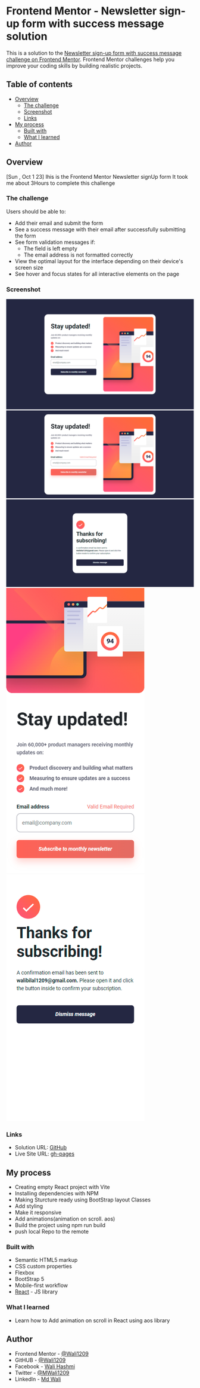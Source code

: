 # Frontend Mentor - Newsletter sign-up form with success message solution

This is a solution to the [Newsletter sign-up form with success message challenge on Frontend Mentor](https://www.frontendmentor.io/challenges/newsletter-signup-form-with-success-message-3FC1AZbNrv). Frontend Mentor challenges help you improve your coding skills by building realistic projects.

## Table of contents

- [Overview](#overview)
  - [The challenge](#the-challenge)
  - [Screenshot](#screenshot)
  - [Links](#links)
- [My process](#my-process)
  - [Built with](#built-with)
  - [What I learned](#what-i-learned)
- [Author](#author)

## Overview

[Sun , Oct 1 23]
Ihis is the Frontend Mentor Newsletter signUp form It took me about 3Hours to complete this challenge

### The challenge

Users should be able to:

- Add their email and submit the form
- See a success message with their email after successfully submitting the form
- See form validation messages if:
  - The field is left empty
  - The email address is not formatted correctly
- View the optimal layout for the interface depending on their device's screen size
- See hover and focus states for all interactive elements on the page

### Screenshot

![Desktop](./src/design//output/newsletter-signup-desktop.png)
![Validated](./src/design//output/newsletter-signup-validate-desktop.png)
![Success](./src/design//output/newsletter-signup-validate-success-desktop.png)
![Mobile](./src//design/output/newsletter-signup-mobile.png)
![Mobile-Sucess](./src/design/output/newsletter-signup-success-mobile.png)

### Links

- Solution URL: [GitHub](https://github.com/Wali1209/newsletter-signup)
- Live Site URL: [gh-pages](https://wali1209.github.io/newsletter-signup/)

## My process

- Creating empty React project with Vite
- Installing dependencies with NPM
- Making Sturcture ready using BootStrap layout Classes
- Add styling
- Make it responsive
- Add animations(animation on scroll. aos)
- Build the project using npm run build
- push local Repo to the remote

### Built with

- Semantic HTML5 markup
- CSS custom properties
- Flexbox
- BootStrap 5
- Mobile-first workflow
- [React](https://reactjs.org/) - JS library

### What I learned

- Learn how to Add animation on scroll in React using aos library

## Author

- Frontend Mentor - [@Wali1209](https://www.frontendmentor.io/profile/Wali1209)
- GitHUB - [@Wali1209](https://github.com/Wali1209)
- Facebook - [Wali Hashmi](https://www.facebook.com/mdwali.hashmi.1/)
- Twitter - [@MWali1209](https://twitter.com/MWali1209)
- LinkedIn - [Md Wali](https://www.linkedin.com/in/md-wali-154461189/)
